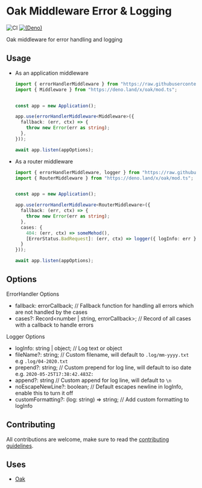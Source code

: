 # Oak Middleware Error & Logging

![CI](https://github.com/halvardssm/oak-middleware-error-logger/workflows/CI/badge.svg)
[![(Deno)](https://img.shields.io/badge/deno-1.0.2-green.svg)](https://deno.land)

Oak middleware for error handling and logging

## Usage

* As an application middleware

  ```ts
  import { errorHandlerMiddleware } from "https://raw.githubusercontent.com/halvardssm/oak-middleware-error-logger/master/mod.ts"
  import { Middleware } from "https://deno.land/x/oak/mod.ts";

  
  const app = new Application();
  
  app.use(errorHandlerMiddleware<Middleware>({
    fallback: (err, ctx) => {
      throw new Error(err as string);
    },
  }));
  
  await app.listen(appOptions);
  ```

* As a router middleware

  ```ts
  import { errorHandlerMiddleware, logger } from "https://raw.githubusercontent.com/halvardssm/oak-middleware-error-logger/master/mod.ts"
  import { RouterMiddleware } from "https://deno.land/x/oak/mod.ts";

  
  const app = new Application();
  
  app.use(errorHandlerMiddleware<RouterMiddleware>({
    fallback: (err, ctx) => {
      throw new Error(err as string);
    },
    cases: {
      404: (err, ctx) => someMehod(),
      [ErrorStatus.BadRequest]: (err, ctx) => logger({ logInfo: err })
    }
  }));
  
  await app.listen(appOptions);
  ```

## Options

ErrorHandler Options

* fallback: errorCallback; // Fallback function for handling all errors which are not handled by the cases
* cases?: Record<number | string, errorCallback>; // Record of all cases with a callback to handle errors

Logger Options

* logInfo: string | object; // Log text or object
* fileName?: string; // Custom filename, will default to `.log/mm-yyyy.txt` e.g `.log/04-2020.txt`
* prepend?: string; // Custom prepend for log line, will default to iso date e.g. `2020-05-25T17:38:42.483Z: `
* append?: string // Custom append for log line, will default to `\n`
* noEscapeNewLine?: boolean; // Default escapes newline in logInfo, enable this to turn it off
* customFormatting?: (log: string) => string; // Add custom formatting to logInfo

## Contributing

All contributions are welcome, make sure to read the [contributing guidelines](./.github/CONTRIBUTING.md).

## Uses

* [Oak](https://deno.land/x/oak/)
